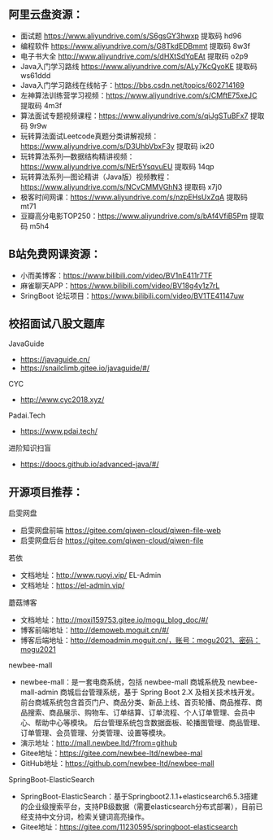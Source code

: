 ## 阿里云盘资源：
* 面试题 https://www.aliyundrive.com/s/S6gsGY3hwxp 提取码 hd96
* 编程软件 https://www.aliyundrive.com/s/G8TkdEDBmmt 提取码  8w3f
* 电子书大全 http://www.aliyundrive.com/s/dHXtSdYqEAt 提取码 o2p9
* Java入门学习路线 https://www.aliyundrive.com/s/ALy7KcQyoKE 提取码 ws61ddd 
* Java入门学习路线在线帖子：https://bbs.csdn.net/topics/602714169
* 左神算法训练营学习视频：https://www.aliyundrive.com/s/CMftE75xeJC 提取码 4m3f
* 算法面试专题视频课程：https://www.aliyundrive.com/s/qiJgSTuBFx7 提取码 9r9w
* 玩转算法面试Leetcode真题分类讲解视频：https://www.aliyundrive.com/s/D3UhbVbxF3y 提取码 ix20
* 玩转算法系列—数据结构精讲视频：https://www.aliyundrive.com/s/NEr5YsqvuEU 提取码 14qp
* 玩转算法系列—图论精讲（Java版）视频教程： https://www.aliyundrive.com/s/NCvCMMVGhN3 提取码 x7j0
* 极客时间网课：https://www.aliyundrive.com/s/nzpEHsUxZqA 提取码 mt71
* 豆瓣高分电影TOP250：https://www.aliyundrive.com/s/bAf4VfiB5Pm 提取码 m5h4

## B站免费网课资源：
* 小而美博客：https://www.bilibili.com/video/BV1nE411r7TF
* 麻雀聊天APP：https://www.bilibili.com/video/BV18g4y1z7rL
* SringBoot 论坛项目：https://www.bilibili.com/video/BV1TE41147uw

## 校招面试八股文题库
JavaGuide
* https://javaguide.cn/
* https://snailclimb.gitee.io/javaguide/#/

CYC
* http://www.cyc2018.xyz/

Padai.Tech
* https://www.pdai.tech/

进阶知识扫盲
* https://doocs.github.io/advanced-java/#/

## 开源项目推荐：
启雯网盘
* 启雯网盘前端 https://gitee.com/qiwen-cloud/qiwen-file-web
* 启雯网盘后台 https://gitee.com/qiwen-cloud/qiwen-file

若依
* 文档地址：http://www.ruoyi.vip/
EL-Admin
* 文档地址：https://el-admin.vip/


蘑菇博客
* 文档地址：http://moxi159753.gitee.io/mogu_blog_doc/#/
* 博客前端地址：http://demoweb.moguit.cn/#/
* 博客后端地址：http://demoadmin.moguit.cn/，账号：mogu2021、密码：mogu2021


newbee-mall
* newbee-mall：是一套电商系统，包括 newbee-mall 商城系统及 newbee-mall-admin 商城后台管理系统，基于 Spring Boot 2.X 及相关技术栈开发。 前台商城系统包含首页门户、商品分类、新品上线、首页轮播、商品推荐、商品搜索、商品展示、购物车、订单结算、订单流程、个人订单管理、会员中心、帮助中心等模块。 后台管理系统包含数据面板、轮播图管理、商品管理、订单管理、会员管理、分类管理、设置等模块。
* 演示地址：http://mall.newbee.ltd/?from=github
* Gitee地址：https://gitee.com/newbee-ltd/newbee-mal
* GitHub地址：https://github.com/newbee-ltd/newbee-mall

SpringBoot-ElasticSearch
* SpringBoot-ElasticSearch：基于Springboot2.1.1+elasticsearch6.5.3搭建的企业级搜索平台，支持PB级数据（需要elasticsearch分布式部署），目前已经支持中文分词，检索关键词高亮操作。
* Gitee地址：https://gitee.com/11230595/springboot-elasticsearch

